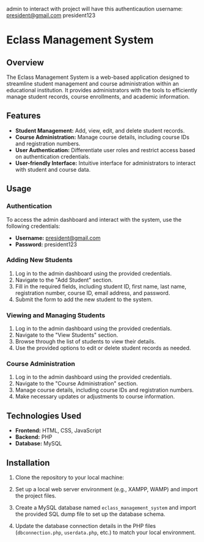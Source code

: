 admin to interact with project will have this authenticaution
username: president@gmail.com
president123
# Eclass Management System

## Overview

The Eclass Management System is a web-based application designed to streamline student management and course administration within an educational institution. It provides administrators with the tools to efficiently manage student records, course enrollments, and academic information.

## Features

- **Student Management:** Add, view, edit, and delete student records.
- **Course Administration:** Manage course details, including course IDs and registration numbers.
- **User Authentication:** Differentiate user roles and restrict access based on authentication credentials.
- **User-friendly Interface:** Intuitive interface for administrators to interact with student and course data.

## Usage

### Authentication

To access the admin dashboard and interact with the system, use the following credentials:

- **Username:** president@gmail.com
- **Password:** president123

### Adding New Students

1. Log in to the admin dashboard using the provided credentials.
2. Navigate to the "Add Student" section.
3. Fill in the required fields, including student ID, first name, last name, registration number, course ID, email address, and password.
4. Submit the form to add the new student to the system.

### Viewing and Managing Students

1. Log in to the admin dashboard using the provided credentials.
2. Navigate to the "View Students" section.
3. Browse through the list of students to view their details.
4. Use the provided options to edit or delete student records as needed.

### Course Administration

1. Log in to the admin dashboard using the provided credentials.
2. Navigate to the "Course Administration" section.
3. Manage course details, including course IDs and registration numbers.
4. Make necessary updates or adjustments to course information.

## Technologies Used

- **Frontend:** HTML, CSS, JavaScript
- **Backend:** PHP
- **Database:** MySQL

## Installation

1. Clone the repository to your local machine:


2. Set up a local web server environment (e.g., XAMPP, WAMP) and import the project files.
3. Create a MySQL database named `eclass_management_system` and import the provided SQL dump file to set up the database schema.
4. Update the database connection details in the PHP files (`dbconnection.php`, `userdata.php`, etc.) to match your local environment.
